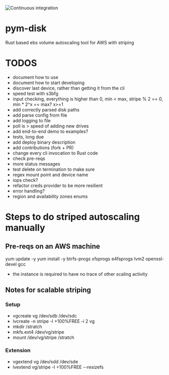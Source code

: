 ![Continuous integration](https://github.com/007vasy/pym-disk/workflows/Continuous%20integration/badge.svg?branch=dev)

# pym-disk

Rust based ebs volume autoscaling tool for AWS with striping

# TODOS

- document how to use
- document how to start developing
- discover last device, rather than getting it from the cli
- speed test with s3bfg
- input checking, everything is higher than 0, min < max, stripe % 2 == 0, min \* 2^x == max? x>=1
- add correctly parsed disk paths
- add parse config from file
- add logging to file
- poll is > speed of adding new drives
- add end-to-end demo to examples?
- tests, long due
- add deploy binary description
- add contributions (fork + PR)
- change every cli invocation to Rust code
- check pre-reqs
- more status messages
- test delete on termination to make sure
- regex mount point and device name
- iops check?
- refactor creds provider to be more resilient
- error handling?
- region and availability zones enums

# Steps to do striped autoscaling manually

## Pre-reqs on an AWS machine

yum update -y
yum install -y btrfs-progs xfsprogs e4fsprogs lvm2 openssl-devel gcc

- the instance is required to have no trace of other scaling activity

## Notes for scalable striping

### Setup

- vgcreate vg /dev/sdb /dev/sdc
- lvcreate -n stripe -l +100%FREE -i 2 vg
- mkdir /stratch
- mkfs.ext4 /dev/vg/stripe
- mount /dev/vg/stripe /stratch

### Extension

- vgextend vg /dev/sdd /dev/sde
- lvextend vg/stripe -l +100%FREE --resizefs
